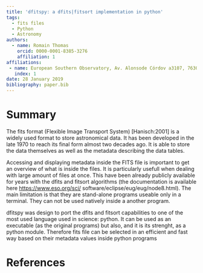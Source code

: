```yaml
---
title: 'dfitspy: a dfits|fitsort implementation in python'
tags:
  - fits files
  - Python
  - Astronomy
authors:
  - name: Romain Thomas
    orcid: 0000-0001-8385-3276
    affiliation: 1
affiliations:
 - name: European Southern Observatory, Av. Alonsode Córdov a3107, 7630355 Vitacura, Santiago, Chile
   index: 1
date: 28 January 2019
bibliography: paper.bib
---
```


# Summary
The fits format (Flexible Image Transport System) [Hanisch:2001] is a widely used format to
store astronomical data. It has been developed in the late 1970 to reach its 
final form almost two decades ago. It is able to store the data themselves as
well as the metadata describing the data tables.

Accessing and displaying metadata inside the FITS file is important to get an overview
of what is inside the files. It is particularly usefull when dealing with large amount
of files at once. This have been already publicly available for years with the dfits 
and fitsort algorithms (the documentation is available here https://www.eso.org/sci/
software/eclipse/eug/eug/node8.html). The main limitation is that they are stand-alone 
programs useable only in a terminal. They can not be used natively inside a another 
program. 

dfitspy was design to port the dfits and fitsort  capabilities to one of the most used 
language used in science: python. It can be used as an executable (as the original 
programs) but also, and it is its strenght, as a python module. Therefore fits file 
can be selected in an efficient and fast way based on their metadata values inside 
python programs  


# References
